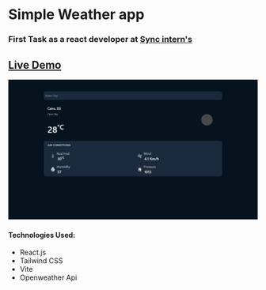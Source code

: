 # Simple Weather app

<h3>First Task as a react developer at <a href="https://www.syncinterns.com/">Sync intern's</a></h3>

<h2><a href="https://simple-weather-bahaaghali000.onrender.com/">Live Demo</a></h2>

<img src="./src/assets/imgs/preview.png" />

<h4>Technologies Used: </h4>
<ul>
    <li>React.js</li>
    <li>Tailwind CSS</li>
    <li>Vite</li>
    <li>Openweather Api</li>
</ul>
